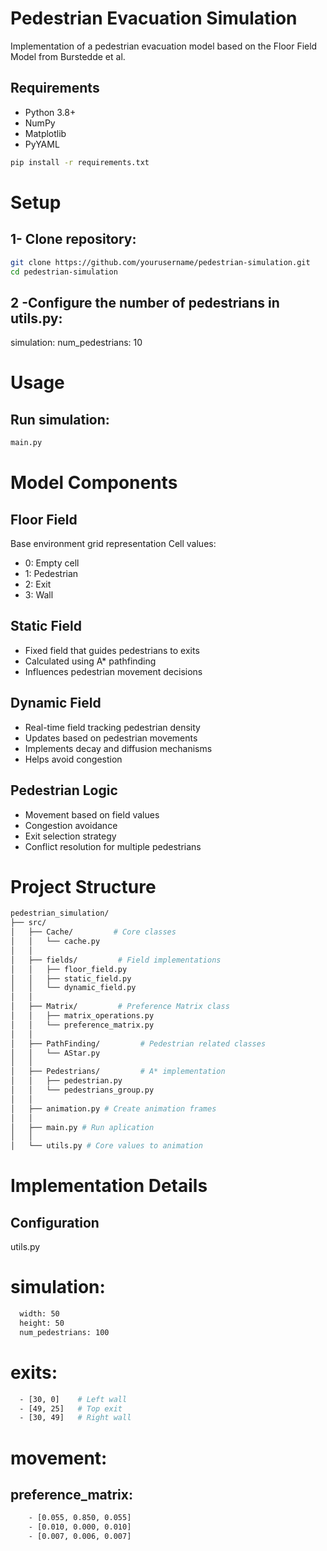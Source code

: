 # Pedestrian Evacuation Simulation

Implementation of a pedestrian evacuation model based on the Floor Field Model from Burstedde et al.

## Requirements

- Python 3.8+
- NumPy
- Matplotlib
- PyYAML

```bash
pip install -r requirements.txt
```

# Setup

## 1- Clone repository:
```bash
git clone https://github.com/yourusername/pedestrian-simulation.git
cd pedestrian-simulation
```

## 2 -Configure the number of pedestrians in utils.py:
simulation:
  num_pedestrians: 10

# Usage
## Run simulation:
```bash
main.py
```

# Model Components
## Floor Field
Base environment grid representation
Cell values:

- 0: Empty cell
- 1: Pedestrian
- 2: Exit
- 3: Wall

## Static Field

- Fixed field that guides pedestrians to exits
- Calculated using A* pathfinding
- Influences pedestrian movement decisions

## Dynamic Field

- Real-time field tracking pedestrian density
- Updates based on pedestrian movements
- Implements decay and diffusion mechanisms
- Helps avoid congestion

## Pedestrian Logic

- Movement based on field values
- Congestion avoidance
- Exit selection strategy
- Conflict resolution for multiple pedestrians

# Project Structure
```bash
pedestrian_simulation/
├── src/
│   ├── Cache/         # Core classes
│   │   └── cache.py
│   │ 
│   ├── fields/         # Field implementations
│   │   ├── floor_field.py
│   │   ├── static_field.py
│   │   └── dynamic_field.py
│   │ 
│   ├── Matrix/         # Preference Matrix class
│   │   ├── matrix_operations.py 
│   │   └── preference_matrix.py
│   │ 
│   ├── PathFinding/         # Pedestrian related classes
│   │   └── AStar.py
│   │ 
│   ├── Pedestrians/         # A* implementation
│   │   ├── pedestrian.py 
│   │   └── pedestrians_group.py
│   │ 
│   ├── animation.py # Create animation frames
│   │ 
│   ├── main.py # Run aplication
│   │ 
│   └── utils.py # Core values to animation
```

# Implementation Details
## Configuration
utils.py
# simulation:
```bash
  width: 50
  height: 50
  num_pedestrians: 100
```
  
# exits:
```bash
  - [30, 0]    # Left wall
  - [49, 25]   # Top exit 
  - [30, 49]   # Right wall
```
# movement:
 ## preference_matrix:
```bash
    - [0.055, 0.850, 0.055]
    - [0.010, 0.000, 0.010]
    - [0.007, 0.006, 0.007]
```
